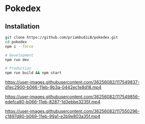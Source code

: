 # Pokedex
 
## Installation

```sh
git clone https://github.com/priambudiLB/pokedex.git
cd pokedex
npm i --force

# Development
npm run dev

# Production
npm run build && npm start
```

https://user-images.githubusercontent.com/36256082/117549837-d1ec2900-b066-11eb-9b3a-0442ec1e8d18.mp4

https://user-images.githubusercontent.com/36256082/117549856-edefca80-b066-11eb-8287-1d3ebbe3235f.mp4

https://user-images.githubusercontent.com/36256082/117550296-c1897d80-b069-11eb-99a1-e2b9e803a35f.mp4
